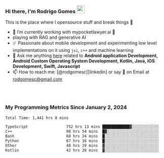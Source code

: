 
### Hi there, I'm Rodrigo Gomes <img src="https://media.giphy.com/media/hvRJCLFzcasrR4ia7z/giphy.gif" width="25px">
This is the place where I opensource stuff and break things 🤣
- 🔭 I’m currently working with mypocketlawyer.ai 💜
- playing with RAG and generative AI
- ☄️ Passionate about mobile development and experimenting low level implementations on it using `jsi`, `c++` and machine learning
- 💬 Ask me anything [here](https://github.com/rodgomesc/rodgomesc/issues) related to <b>Android application Development, Android Custom Operating System Development, Kotlin, Java, iOS Development, Swift, Javascript</b>
- 📫 How to reach me: [@rodgomesc][linkedin] or say 👋 on Email at [rodgomesc@gmail.com](mailto:rodgomesc@gmail.com)


<br/>

<!-- 
<picture>
  <img src="/github-metrics.svg" alt="Metrics">
</picture>
-->

</br>

### My Programming Metrics Since January 2, 2024 


<!--START_SECTION:waka-->

```txt
Total Time: 1,441 hrs 8 mins

TypeScript                 752 hrs 13 mins ████████████▓░░░░░░░░░░░░   50.50 %
C++                        98 hrs 54 mins  █▓░░░░░░░░░░░░░░░░░░░░░░░   06.64 %
Bash                       68 hrs 24 mins  █░░░░░░░░░░░░░░░░░░░░░░░░   04.59 %
Python                     67 hrs 16 mins  █░░░░░░░░░░░░░░░░░░░░░░░░   04.52 %
Other                      48 hrs 29 mins  ▓░░░░░░░░░░░░░░░░░░░░░░░░   03.26 %
Kotlin                     42 hrs 20 mins  ▓░░░░░░░░░░░░░░░░░░░░░░░░   02.84 %
```

<!--END_SECTION:waka-->
